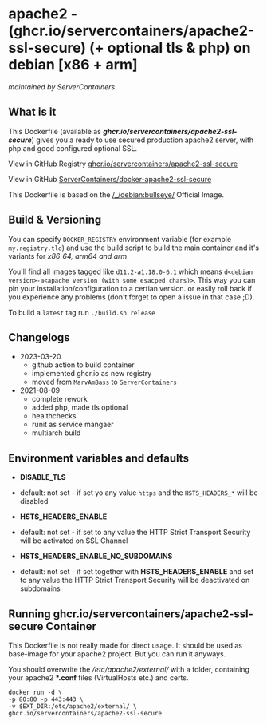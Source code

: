 # apache2 - (ghcr.io/servercontainers/apache2-ssl-secure) (+ optional tls & php) on debian [x86 + arm]

_maintained by ServerContainers_

## What is it

This Dockerfile (available as ___ghcr.io/servercontainers/apache2-ssl-secure___) gives you a ready to use secured production apache2 server, with php and good configured optional SSL.

View in GitHub Registry [ghcr.io/servercontainers/apache2-ssl-secure](https://ghcr.io/servercontainers/apache2-ssl-secure)

View in GitHub [ServerContainers/docker-apache2-ssl-secure](https://github.com/ServerContainers/docker-apache2-ssl-secure)

This Dockerfile is based on the [/_/debian:bullseye/](https://registry.hub.docker.com/_/debian/) Official Image.

## Build & Versioning

You can specify `DOCKER_REGISTRY` environment variable (for example `my.registry.tld`)
and use the build script to build the main container and it's variants for _x86_64, arm64 and arm_

You'll find all images tagged like `d11.2-a1.18.0-6.1` which means `d<debian version>-a<apache version (with some esacped chars)>`.
This way you can pin your installation/configuration to a certian version. or easily roll back if you experience any problems
(don't forget to open a issue in that case ;D).

To build a `latest` tag run `./build.sh release`

## Changelogs

* 2023-03-20
    * github action to build container
    * implemented ghcr.io as new registry
    * moved from `MarvAmBass` to `ServerContainers`
* 2021-08-09
    * complete rework
    * added php, made tls optional
    * healthchecks
    * runit as service mangaer
    * multiarch build

## Environment variables and defaults

* __DISABLE\_TLS__
 * default: not set - if set yo any value `https` and the `HSTS_HEADERS_*` will be disabled

* __HSTS\_HEADERS\_ENABLE__
 * default: not set - if set to any value the HTTP Strict Transport Security will be activated on SSL Channel

* __HSTS\_HEADERS\_ENABLE\_NO\_SUBDOMAINS__
 * default: not set - if set together with __HSTS\_HEADERS\_ENABLE__ and set to any value the HTTP Strict Transport Security will be deactivated on subdomains


## Running ghcr.io/servercontainers/apache2-ssl-secure Container

This Dockerfile is not really made for direct usage. It should be used as base-image for your apache2 project. But you can run it anyways.

You should overwrite the _/etc/apache2/external/_ with a folder, containing your apache2 __\*.conf__ files (VirtualHosts etc.) and certs.

    docker run -d \
    -p 80:80 -p 443:443 \
    -v $EXT_DIR:/etc/apache2/external/ \
    ghcr.io/servercontainers/apache2-ssl-secure

